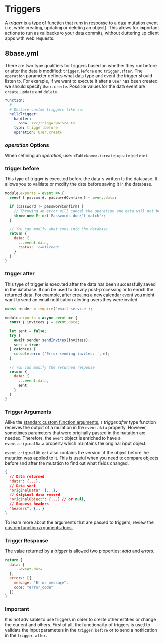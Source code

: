 # Triggers

A *trigger* is a type of function that runs in response to a data mutation event (i.e, while creating, updating or deleting an object). This allows for important actions to run as callbacks to your data commits, without cluttering up client apps with web requests.

## 8base.yml

There are two type qualifiers for triggers based on whether they run before or after the data is modified: `trigger.before` and `trigger.after`. The `operation` parameter defines what data type and event the trigger should listen to. For example, if we want to execute it after a `User` has been created we should specify `User.create`. Possible values for the data event are `create`, `update` and `delete`.

```yaml
function:
  #
  # Declare custom triggers like so.
  helloTrigger:
    handler:
      code: src/triggerBefore.ts
    type: trigger.before
    operation: User.create
```

<!--{% hint style="info" %}-->
### *operation* Options

When defining an *operation*, use: `<TableName>.(create|update|delete)`
<!--{% endhint %}-->

### trigger.before

This type of trigger is executed before the data is written to the database. It allows you to validate or modify the data before saving it in the database.

```javascript
module.exports = event => {
  const { password, passwordConfirm } = event.data;

  if (password != passwordConfirm) {
    // Throwing an error will cancel the operation and data will not be inserted
    throw new Error('Passwords don\'t match');
  }

  // You can modify what goes into the database
  return {
    data: {
      ...event.data,
      status: 'confirmed'
    }
  }
}
```

### trigger.after

This type of trigger is executed after the data has been successfully saved in the database. It can be used to do any post-processing or to enrich the returned data. For example, after creating a new calendar event you might want to send an email notification alerting users they were invited.

```javascript
const sender = require('email-service');

module.exports = async event => {
  const { invitees } = event.data;

  let sent = false;
  try {
    await sender.sendInvites(invitees);
    sent = true;
  } catch(e) {
    console.error('Error sending invites: ', e);
  }

  // You can modify the returned response
  return {
    data: {
      ...event.data,
      sent
    }
  }
}
```

### Trigger Arguments

Alike the [standard custom function arguments](/docs/8base-console/custom-functions/#custom-function-arguments), a *trigger.after* type function receives the output of a mutation in the `event.data` property. However, sometimes parameters that were originally passed in the mutation are needed. Therefore, the `event` object is enriched to have a `event.originalData` property which maintains the original input object.

`event.originalObject` also contains the version of the object before the mutation was applied to it. This is useful when you need to compare objects before and after the mutation to find out what fields changed.

```json
{
  // Data returned
  "data": {...},
  // Data sent
  "originalData": {...},
  // Original data record
  "originalObject": {...} // or null,
  // Request headers
  "headers": {...}
}
```

To learn more about the arguments that are passed to triggers, review the [custom function arguments docs.](/docs/8base-console/custom-functions/#custom-function-arguments)

### Trigger Response

The value returned by a *trigger* is allowed two properties: *data* and *errors*.

```javascript
return {
  data: {
    ...event.data
  },
  errors: [{
    message: "Error message",
    code: "error_code"
  }]
}
```

### Important

It is not advisable to use triggers in order to create other entities or change the current and others.
First of all, the functionality of triggers is used to validate the input parameters in the `trigger.before` or to send a notification in the `trigger.after`.
